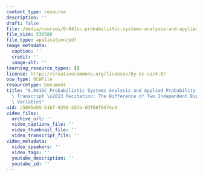 ```yaml
---
content_type: resource
description: ''
draft: false
file: /media/courses/6-041sc-probabilistic-systems-analysis-and-applied-probability-fall-2013/c5095eb5b16f92902d7addf60f097ec4_MIT6_041SCF13_The_Difference_of_Two_Independent_Exponential_Random_Variables_300k.pdf
file_size: 536580
file_type: application/pdf
image_metadata:
  caption: ''
  credit: ''
  image-alt: ''
learning_resource_types: []
license: https://creativecommons.org/licenses/by-nc-sa/4.0/
ocw_type: OCWFile
resourcetype: Document
title: "6.041SC Probabilistic Systems Analysis and Applied Probability, Fall 2013\
  \ Transcript \u2013 Recitation: The Difference of Two Independent ExponentialRandom\
  \ Variables"
uid: c5095eb5-b16f-9290-2d7a-ddf60f097ec4
video_files:
  archive_url: ''
  video_captions_file: ''
  video_thumbnail_file: ''
  video_transcript_file: ''
video_metadata:
  video_speakers: ''
  video_tags: ''
  youtube_description: ''
  youtube_id: ''
---
```

